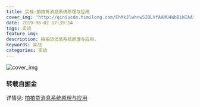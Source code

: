 ```yaml
---
title: 实战-拍拍贷消息系统原理与应用
cover_img: 'http://qiniucdn.timilong.com/ChMkJlwhnwSIBLVfAAMU4WbBiWIAAt-BwKdFYcAAxT5227.jpg'
date: 2019-06-02 17:39:14
tags: 实战
feature_img:
description: 拍拍贷消息系统原理与应用.
keywords: 实战
categories: 实战
---
```


![cover_img](http://qiniucdn.timilong.com/ChMkJlwhnwSIBLVfAAMU4WbBiWIAAt-BwKdFYcAAxT5227.jpg)

### 转载自掘金

详情见: [拍拍贷消息系统原理与应用](https://juejin.im/post/5ce405665188252dc544e2da)

